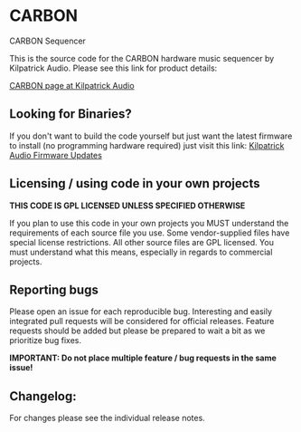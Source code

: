 # CARBON
CARBON Sequencer

This is the source code for the CARBON hardware music sequencer by Kilpatrick 
Audio. Please see this link for product details:

[CARBON page at Kilpatrick Audio](http://www.kilpatrickaudio.com/?p=carbon)

## Looking for Binaries?

If you don't want to build the code yourself but just want the latest firmware to install (no programming hardware required) just visit this link: [Kilpatrick Audio Firmware Updates](http://www.kilpatrickaudio.com/?p=firmware_updates)

## Licensing / using code in your own projects

__THIS CODE IS GPL LICENSED UNLESS SPECIFIED OTHERWISE__

If you plan to use this code in your own projects you MUST understand the
requirements of each source file you use. Some vendor-supplied files have 
special license restrictions. All other source files are GPL licensed. You
must understand what this means, especially in regards to commercial projects.

## Reporting bugs

Please open an issue for each reproducible bug. Interesting and
easily integrated pull requests will be considered for official releases. Feature requests should be added but please be prepared to wait a bit as we prioritize bug fixes.

__IMPORTANT: Do not place multiple feature / bug requests in the same issue!__

## Changelog:

For changes please see the individual release notes.
  


